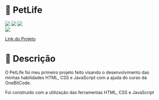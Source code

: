 # 🦮 PetLife 

<div style="display: inline_block">

<img src="https://img.shields.io/badge/html5-%23E34F26.svg?style=for-the-badge&logo=html5&logoColor=white" />
<img src="https://img.shields.io/badge/css3-%231572B6.svg?style=for-the-badge&logo=css3&logoColor=white" />
<img src="https://img.shields.io/badge/javascript-%23323330.svg?style=for-the-badge&logo=javascript&logoColor=%23F7DF1E" />
</div>

<img src="https://cdn.discordapp.com/attachments/1159527196440924160/1181397097610752071/inicio.png"/>

<a href="https://vnguilherme.github.io/PetLife" target="blank"/>Link do Projeto</a>

# 📑 Descrição

<p>O PetLife foi meu primeiro projeto feito visando o desenvolvimento das minhas habilidades HTML, CSS e JavaScript com a ajuda do curso da OneBitCode. </p>
<p>Foi construido com a utilização das ferramentas HTML, CSS e JavaScript</p>
